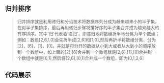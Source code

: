 ## 归并排序

>归并排序就是利用递归和分治技术将数据序列分成为越来越来小的半子集，在对半子集排序，最后再用递归步骤将排好序的半子集合并成为越来越大的有序排序。其中'归'代表着‘递归’，即递归地将数组折半地分离为单个数组；例如：数组[2,6,1,0]会先折半成[2,6]和[1,0],然后再折半将数组分离，分为[2]，[6]，[1]，[0]。并就是将分开的数据从小到大或者从大到小的顺序放到一个数组中，如上面的[2],[6]合并到一个数组就是[2,6].[1],[0]合并到一个数组中就是[0,1],然后将[2,6],[0,1]合并成一个数组，即为[0,1,2,6]

## 代码展示

```

```